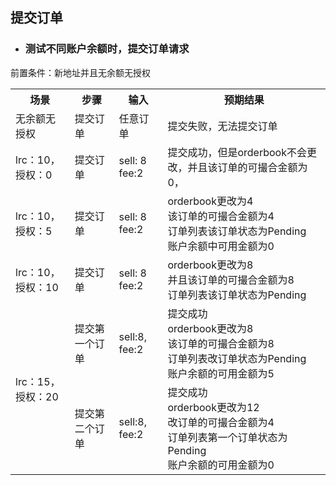 ## 提交订单

- ### 测试不同账户余额时，提交订单请求

 前置条件：新地址并且无余额无授权

<table>
  <tr>
    <th>场景</th>
    <th>步骤</th>
    <th>输入</th>
    <th>预期结果</th>
  </tr>
  <tr>
    <td>无余额无授权</td>
    <td>提交订单</td>
     <td>任意订单</td>
    <td>提交失败，无法提交订单</td>
  </tr>
  <tr>
    <td>lrc：10，授权：0</td>
     <td>提交订单</td>
    <td>sell: 8 fee:2</td>
    <td>提交成功，但是orderbook不会更改，并且该订单的可撮合金额为0，</td>
  </tr>
  <tr>
    <td>lrc：10，授权：5</td>
    <td>提交订单</td>
    <td>sell: 8 fee:2</td>
    <td>orderbook更改为4 <br> 该订单的可撮合金额为4 <br> 订单列表该订单状态为Pending <br>
    账户余额中可用金额为0
    </td>
  </tr>
    <tr>
    <td>lrc：10，授权：10</td>
    <td>提交订单</td>
    <td>sell: 8 fee:2</td>
    <td>orderbook更改为8 <br> 并且该订单的可撮合金额为8 <br> 订单列表该订单状态为Pending <br> 
    </td>
  </tr>
  <tr>
    <td rowspan="2" >lrc：15，授权：20</td>
    <td>提交第一个订单</td>
    <td>sell:8, fee:2</td>
    <td>提交成功 <br> orderbook更改为8 <br> 该订单的可撮合金额为8 <br> 订单列表改订单状态为Pending <br> 账户余额的可用金额为5</td>
  </tr>
  <tr>
    <td>提交第二个订单</td>
    <td>sell:8, fee:2</td>
    <td>提交成功 <br> orderbook更改为12 <br> 改订单的可撮合金额为4 <br> 订单列表第一个订单状态为Pending <br> 账户余额的可用金额为0 </td>
  </tr>
</table>